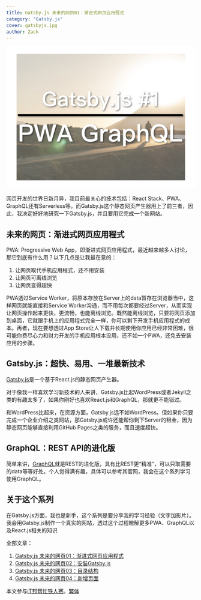 ```yaml
---
title: Gatsby.js 未来的网页01：渐进式网页应用程式
category: "Gatsby.js"
cover: gatsbyjs.jpg
author: Zack
---
```


![Gatsby.js](gatsbyjs.jpg)

网页开发的世界日新月异，我目前最关心的技术包括：React Stack、PWA、GraphQL还有Serverless等。而Gatsby.js这个静态网页产生器用上了前三者，因此，我决定好好地研究一下Gatsby.js，并且要用它完成一个新网站。

## 未来的网页：渐进式网页应用程式

PWA: Progressive Web App，即渐进式网页应用程式，最近越来越多人讨论，那它到底有什么用？以下几点是让我最在意的：

1. 让网页取代手机应用程式，还不用安装
2. 让网页可离线浏览
3. 让网页变得超快

PWA透过Service Worker，将原本存放在Server上的data暂存在浏览器当中，这样网页就能直接和Service Worker沟通，而不用每次都要经过Server，从而实现让网页操作起来更快，更流畅，也能离线浏览。既然能离线浏览，只要将网页添加到桌面，它就跟手机上的应用程式完全一样，你可以剩下开发手机应用程式的成本。再者，现在要想透过App Store让人下载并长期使用你应用已经非常困难，很可能你费尽心力和财力开发的手机应用根本没用，还不如一个PWA，还免去安装应用的步骤。

## Gatsby.js：超快、易用、一堆最新技术

[Gatsby.js](https://www.gatsbyjs.org/)是一个基于React.js的静态网页产生器。

对于像我一样喜欢学习新技术的人来讲，Gatsby.js比起WordPress或者Jekyll之类的有趣太多了，如果你刚好也喜欢React.js和GraphQL，那就更不能错过。

和WordPress比起来，在资源方面，Gatsby.js远不如WordPress。但如果你只要完成一个企业介绍之类网站，那Gatsby.js或许还能帮你剩下Server的租金，因为静态网页能够直接利用GitHub Pages之类的服务，而且速度超快。

## GraphQL：REST API的进化版

简单来讲，[GraphQL](https://graphql.org/learn/)就是REST的进化版，具有比REST更“精准”，可以只取需要的data等等好处。个人觉得满有趣，具体可以参考其官网，我会在这个系列学习使用GraphQL。

## 关于这个系列

在Gatsby.js方面，我也是新手，这个系列是要分享我的学习经验（文字加影片）。我会用Gatsby.js制作一个真实的网站，透过这个过程瞭解更多PWA、GraphQL以及React.js相关的知识

全部文章：

1. [Gatsby.js 未来的网页01：渐进式网页应用程式](/gatsbyjs-pwa-graphql)
2. [Gatsby.js 未来的网页02：安裝Gatsby.js](/gatsbyjs-install)
3. [Gatsby.js 未来的网页03：目录结构](/gatsbyjs-files)
4. [Gatsby.js 未来的网页04：新增页面](/gatsbyjs-add-page)

本文参与<a href="https://ithelp.ithome.com.tw/articles/10201610">iT邦帮忙铁人赛</a>。<a href="https://nodejust.com/gatsbyjs/">繁体</a>